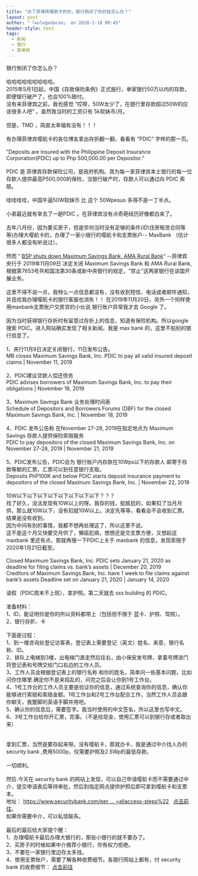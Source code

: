```yaml
---
title: "办了菲律宾嘤航卡的你，银行倒闭了你的钱怎么办？"
layout: post
author: "「wolegedacao」 on 2020-1-18 09:45"
header-style: text
tags:
  - 新闻
  - 银行
  - 菲律宾
---
```


<head></head>
<body>
  银行倒闭了你怎么办？
 <br> 
 <br> 哈哈哈哈哈哈哈哈哈。
 <br> 2015年5月1日起，中国《存款保险条例》正式施行，单家银行50万以内的存款，即便银行破产了，也会100%赔付。
 <br> 没有来菲律宾之前，我也感觉 ”哎呀，50W太少了，在银行里存款超过50W的应该很多人吧“ 。虽然我当时的工资只有 5k软妹币/月。
 <br> 
 <br> 但是，TMD ，简直太幸福有没有！！！ 
 <br> 
 <br> 有办理菲律宾嘤航卡的各位博友拿出存折翻一翻，看看有 ”PDIC“ 字样的那一页。
 <br> 
 <br> ”Deposits are insured with the Philippine Deposit Insurance Corporation(PDIC) up to Php 500,000.00 per Depositor.“
 <br> 
 <br> PDIC 是 菲律宾存款保险公司，是政府机构。其为每一家菲律宾本土银行的每一位存款人提供最高P500,000的保险，当银行破产时，存款人可以通过向 PDIC 索赔。
 <br> 
 <br> 哇哇哇哇，中国牛逼50W软妹币 比 这个 50Wpesuo 多得不是一丁半点。
 <br> 
 <br> 小弟最近就有幸去了一趟PDIC 。在菲律宾没有点奇葩经历好像都白来了。
 <br> 
 <br> 去年八月份，因为要买房子，但是奈何当时没有足够的条件(ID\住房租赁合同等等)办理大嘤航卡的，办理了一家小银行的嘤航卡和支票账户-- MaxBank （估计很多人都没有听说过）。
 <br> 
 <br> 然而 ”
 <a href="https://www.rappler.com/business/244541-bsp-shut-down-maximum-savings-bank-ama-rural-bank" target="_blank">BSP shuts down Maximum Savings Bank, AMA Rural Bank</a>“ --菲律宾央行于 2019年11月09日 决定关闭 Maximum Savings Bank 和 AMA Rural Bank, 根据第7653号共和国法第30条或新中央银行的规定，“禁止”这两家银行在该国开展业务。
 <br> 
 <br> 这里不得不说一点，我特么一点信息都没有，没有收到短信、电话或者邮件通知，并且给我办理嘤航卡的银行客服也消失！！ 在2019年11月20日，另外一个同样使用maxbank支票账户交房贷的小伙说 银行账户异常我才去 Google 了。
 <br> 
 <br> 因为当时获得银行存折时有留意过存折上的信息，知道有保险机构。所以google 搜索 PDIC。进入网站确实发现了相关新闻。我是 max bank 的，这里不贴别的银行信息了。
 <br> 
 <br> 1、央行11月9日决定关闭银行，11日发布公告。
 <br> MB closes Maximum Savings Bank, Inc. PDIC to pay all valid insured deposit claims | November 11, 2019
 <br> 
 <br> 2、PDIC建议贷款人偿还债务
 <br> PDIC advises borrowers of Maximum Savings Bank, Inc. to pay their obligations | November 18, 2019
 <br> 
 <br> 3、Maximum Savings Bank 业务处理时间表
 <br> Schedule of Depositors and Borrowers Forums (DBF) for the closed Maximum Savings Bank, Inc. | November 18, 2019
 <br> 
 <br> 4、PDIC 发布公告称 在November 27-28, 2019在指定地点为 Maximum Savings 存款人提供保险索赔服务
 <br> PDIC to pay depositors of the closed Maximum Savings Bank, Inc. on November 27-28, 2019 | November 21, 2019
 <br> 
 <br> 5、PDIC发布公告，PDIC会为 银行账户内存款在10Wps以下的存款人 邮寄于存款等额的汇票，汇票可以到任意银行支取。
 <br> Deposits PhP100K and below PDIC starts deposit insurance payment to depositors of the closed Maximum Savings Bank, Inc. | November 22, 2019
 <br> 
 <br> 10W以下以下以下以下以下以下以下以下？？？
 <br> 找了好久，没法发现有10W以上的呀。我存的钱，挺尴尬的，如果扣了当月月供，那么就10W以下，没有扣就10W以上。决定先等等，看看会不会收到汇票。
 <br> 结果是没有收到。
 <br> 因为中间有别的事情，我都不想再处理这了，所以这里不说。
 <br> 这不是这个月又快要交月供了，懒癌犯病，想想还是交支票方便，又想起这 maxbank 里还有点，那就再搜一下PDIC上关于 maxbank 的信息，发现索赔于 2020年1月21日截至。
 <br> 
 <br> Closed Maximum Savings Bank, Inc. PDIC sets January 21, 2020 as deadline for filing claims vs. bank’s assets | December 20, 2019
 <br> Creditors of Maximum Savings Bank, Inc. have 1 week to file claims against bank’s assets Deadline set on January 21, 2020 | January 14, 2020
 <br> 
 <br> 请假（PDIC周末不上班），拿护照。第二天就去 sss building 的 PDIC。
 <br> 
 <br> 准备材料：
 <br> 1、ID，能证明你是你的所以资料都带上（包括但不限于 蓝卡、护照、驾照）。
 <br> 2、银行存折、卡 
 <br> 
 <br> 下面是过程：
 <br> 1、到一楼咨询处登记访客表，登记表上需要登记（英文）姓名、来意、银行名称、ID。
 <br> 2、排队上电梯到3楼，出电梯门直走然后往右，由小保安发号牌，拿着号牌进门将登记表和号牌交给门口右边的工作人员。
 <br> 3、工作人员会根据登记表上的银行名称 和你的姓名，简单问一些基本问题，比如问你住哪里.确定你不是来捣乱的，问完之后会让你到1号工作台。
 <br> 4、1号工作台的工作人员主要是验证你的信息，通过系统查询你的信息，确认你能够进行索赔和索赔金额。1号工作台和2号工作台配合工作，当然工作人员会跟你聊天，我蹩脚的英语手脚并用吧。
 <br> 5、确认你的信息后，需要签字。我当时使用的中文签名，所以这里也写中文。
 <br> 6、3号工作台给你开汇票，完事。（不是给现金，使用汇票可以到银行存或者取出来）
 <br> 
 <br> 
 <br> 拿到汇票，当然是要存起来呀。没有嘤航卡，那就办卡，我是通过中介找人办的 security bank ,费用5000p，仅需要护照及2.5Wp的最低存款。
 <br> 
 <br> 一切顺利。
 <br> 
 <br> 然后.今天在 security bank 的网站上发现，可以自己申请嘤航卡而不需要通过中介，提交申请表后等待审批，然后到指定网点提供护照后即可拿到嘤航卡和支票本。
 <br> 地址：
 <a href="https://www.securitybank.com/personal/accounts/online-account-opening/?websource=allaccess-steps%22" target="_blank">https://www.securitybank.com/per ... =allaccess-steps%22</a>&nbsp;&nbsp;
 <a href="https://www.securitybank.com/personal/accounts/online-account-opening/?websource=allaccess-steps%22" target="_blank">点击前往</a>。
 <br> 如果你需要中介，可以私信联系。
 <br> 
 <br> 最后的最后给大家提个醒：
 <br> 1、办理嘤航卡最后办理大银行的，那些小银行的就不要办了。
 <br> 2、买房子的时候如果中介推荐小银行，你有权力拒绝。
 <br> 3、不要在一家银行里边存太多钱。
 <br> 4、使用支票账户，需要了解各种收费细节。各银行网站上都有，付 security bank 的收费细节：
 <a href="https://www.securitybank.com/personal/accounts/fees-charges/" target="_blank">点击前往</a>
 <br> 
 <br>
</body>


